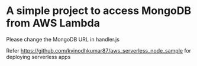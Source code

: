 # A simple project to access MongoDB from AWS Lambda

Please change the MongoDB URL in handler.js

Refer https://github.com/kvinodhkumar87/aws_serverless_node_sample for deploying serverless apps
